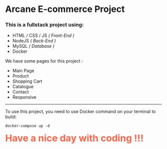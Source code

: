 # Arcane E-commerce Project
### This is a fullstack project using: 
* HTML / CSS / JS _( Front-End )_
* NodeJS _( Back-End )_
* MySQL _( Database )_
* Docker

We have some pages for this project :

* Main Page
* Product
* Shopping Cart
* Catalogue 
* Contact
* Responsive

--------------------------------
To use this project, you need to use Docker command on your terminal to build:
```
docker-compose up -d
```
<span style="color:tomato;font-weight:700;font-size:30px">
    Have a nice day with coding !!!
</span>